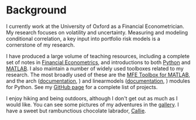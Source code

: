<!--
.. title: index
.. hidetitle: True 
.. slug: index
.. date: 2019-09-01 23:52:31 UTC+01:00
.. description: Kevin Sheppard's site: research, teaching, code, and more
.. tags: 
.. category: 
.. link: 
.. description: 
.. type: text
.. template: home.tmpl
-->

# Background

I currently work at the University of Oxford as a Financial Econometrician. 
My research focuses on volatility and uncertainty. Measuring and modeling 
conditional correlation, a key input into portfolio risk models is a 
cornerstone of my research.

I have produced a large volume of teaching resources, including a complete 
set of notes in [Financial Econometrics](/teaching/mfe/notes/), and introductions to both 
[Python](/teaching/python/notes/) and [MATLAB](/teaching/matlab/notes/). 
I also maintain a number of widely used toolboxes related to my research. The most
broadly used of these are the [MFE Toolbox for MATLAB](/code/matlab/mfe-toolbox), 
and the arch ([documentation](https://bashtage.github.io/arch/), 
<a href="https://github.com/bashtage/arch" aria-label="Visit the arch repository on Github"><i class="fab fa-github"></i></a>) 
and linearmodels ([documentation](https://bashtage.github.io/linearmodels/), <a href="https://github.com/bashtage/linearmodels" aria-label="Visit the linearmodels repository on Github"><i class="fab fa-github"></i></a>)
modules for Python. See my [GitHub page](https://github.com/bashtage) for a 
complete list of projects.
                
I enjoy hiking and being outdoors, although I don't get out as much as I 
would like. You can see some pictures of my adventures in the [gallery](/galleries/). 
I have a sweet but rambunctious chocolate labrador, [Callie](/galleries/Callie-(2015)/).